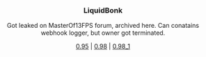 <div align="center">

### LiquidBonk
Got leaked on MasterOf13FPS forum, archived here. Can conatains webhook logger, but owner got terminated.

[0.95](LiquidBonk0.95.jar) | [0.98](LiquidBonk0.98.jar) | [0.98_1](LiquidBonk0.98_1.jar)